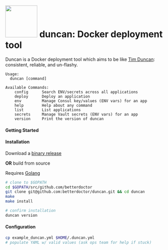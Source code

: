 <img src="https://s3.amazonaws.com/betterdoctor-images/1/SAS.svg" width="100"> duncan: Docker deployment tool
=============================================================================================================

Duncan is a Docker deployment tool which aims to be like [Tim Duncan](https://en.wikipedia.org/wiki/Tim_Duncan):
consistent, reliable, and un-flashy.

```
Usage:
  duncan [command]

Available Commands:
    config      Search ENV/secrets across all applications
    deploy      Deploy an application
    env         Manage Consul key/values (ENV vars) for an app
    help        Help about any command
    list        List applications
    secrets     Manage Vault secrets (ENV vars) for an app
    version     Print the version of duncan
```

#### Getting Started

#### Installation

Download a [binary release](https://github.com/betterdoctor/duncan/releases)

**OR** build from source

Requires [Golang](https://golang.org/)

```bash
# clone to $GOPATH
cd $GOPATH/src/github.com/betterdoctor
git clone git@github.com:betterdoctor/duncan.git && cd duncan
make
make install

# confirm installation
duncan version
```

#### Configuration

```bash
cp example_duncan.yml $HOME/.duncan.yml
# populate YAML w/ valid values (ask ops team for help if stuck)
```
